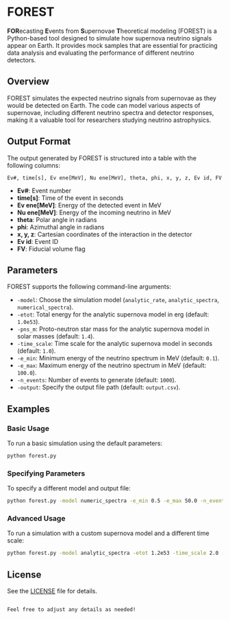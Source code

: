 # FOREST

**FOR**ecasting **E**vents from **S**upernovae **T**heoretical modeling (FOREST) is a Python-based tool designed to simulate how supernova neutrino signals appear on Earth. It provides mock samples that are essential for practicing data analysis and evaluating the performance of different neutrino detectors.

## Overview

FOREST simulates the expected neutrino signals from supernovae as they would be detected on Earth. The code can model various aspects of supernovae, including different neutrino spectra and detector responses, making it a valuable tool for researchers studying neutrino astrophysics.

## Output Format

The output generated by FOREST is structured into a table with the following columns:

```text
Ev#, time[s], Ev ene[MeV], Nu ene[MeV], theta, phi, x, y, z, Ev id, FV
```

- **Ev#**: Event number
- **time[s]**: Time of the event in seconds
- **Ev ene[MeV]**: Energy of the detected event in MeV
- **Nu ene[MeV]**: Energy of the incoming neutrino in MeV
- **theta**: Polar angle in radians
- **phi**: Azimuthal angle in radians
- **x, y, z**: Cartesian coordinates of the interaction in the detector
- **Ev id**: Event ID
- **FV**: Fiducial volume flag

## Parameters

FOREST supports the following command-line arguments:

- `-model`: Choose the simulation model (`analytic_rate`, `analytic_spectra`, `numerical_spectra`).
- `-etot`: Total energy for the analytic supernova model in erg (default: `1.0e53`).
- `-pns_m`: Proto-neutron star mass for the analytic supernova model in solar masses (default: `1.4`).
- `-time_scale`: Time scale for the analytic supernova model in seconds (default: `1.0`).
- `-e_min`: Minimum energy of the neutrino spectrum in MeV (default: `0.1`).
- `-e_max`: Maximum energy of the neutrino spectrum in MeV (default: `100.0`).
- `-n_events`: Number of events to generate (default: `1000`).
- `-output`: Specify the output file path (default: `output.csv`).

## Examples

### Basic Usage

To run a basic simulation using the default parameters:

```bash
python forest.py
```

### Specifying Parameters

To specify a different model and output file:

```bash
python forest.py -model numeric_spectra -e_min 0.5 -e_max 50.0 -n_events 500 -output my_simulation.csv
```

### Advanced Usage

To run a simulation with a custom supernova model and a different time scale:

```bash
python forest.py -model analytic_spectra -etot 1.2e53 -time_scale 2.0 -pns_m 1.6 -n_events 2000 -output advanced_simulation.csv
```

## License

See the [LICENSE](LICENSE) file for details.
```

Feel free to adjust any details as needed!
